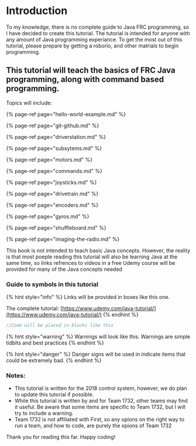 # Introduction

To my knowledge, there is no complete guide to Java FRC programming, so I have decided to create this tutorial. The tutorial is intended for anyone with any amount of Java programming experiance. To get the most out of this tutorial, please prepare by getting a roborio, and other matrials to begin programming.

## This tutorial will teach the basics of FRC Java programming, along with command based programming.

Topics will include:

{% page-ref page="hello-world-example.md" %}

{% page-ref page="git-github.md" %}

{% page-ref page="driverstation.md" %}

{% page-ref page="subsytems.md" %}

{% page-ref page="motors.md" %}

{% page-ref page="commands.md" %}

{% page-ref page="joysticks.md" %}

{% page-ref page="drivetrain.md" %}

{% page-ref page="encoders.md" %}

{% page-ref page="gyros.md" %}

{% page-ref page="shuffleboard.md" %}

{% page-ref page="imaging-the-radio.md" %}

This book is not intended to teach basic Java concepts. However, the reality is that most poeple reading this tutorial will also be learning Java at the same time, so links refrences to videos in a free Udemy course will be provided for many of the Java concepts needed

### Guide to symbols in this tutorial

{% hint style="info" %}
Links will be provided in boxes like this one.

The complete tutorial: [https://www.udemy.com/java-tutorial/](https://www.udemy.com/java-tutorial/)
{% endhint %}

```java
//Code will be placed in blocks like this
```

{% hint style="warning" %}
Warnings will look like this. Warnings are simple tidbits and best practices
{% endhint %}

{% hint style="danger" %}
Danger signs will be used in indicate items that could be extremely bad.
{% endhint %}

### Notes:

* This tutorial is written for the 2018 control system, however, we do plan to update this tutorial if possible.
* While this tutorial is written by and for Team 1732, other teams may find it useful. Be aware that some items are specific to Team 1732, but I will try to include a warning.
* Team 1732 is not affiliated with First, so any opions on the right way to run a team, and how to code, are purely the opions of Team 1732

Thank you for reading this far. Happy coding!

